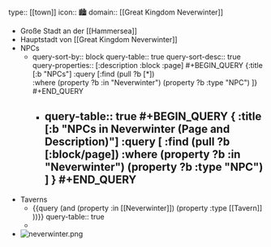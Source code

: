 type:: [[town]]
icon:: 🏙️
domain:: [[Great Kingdom Neverwinter]]

- Große Stadt an der [[Hammersea]]
- Hauptstadt von [[Great Kingdom Neverwinter]]
- NPCs
	- query-sort-by:: block
	  query-table:: true
	  query-sort-desc:: true
	  query-properties:: [:description :block :page]
	  #+BEGIN_QUERY
	   {:title [:b "NPCs"]
	   :query [:find (pull ?b [*])   
	   :where
	  (property ?b :in "Neverwinter")
	  (property ?b :type "NPC")
	   ]}
	  #+END_QUERY
		- query-table:: true
		  #+BEGIN_QUERY
		  {
		    :title [:b "NPCs in Neverwinter (Page and Description)"]
		    :query [
		      :find (pull ?b [:block/page])
		      :where
		        (property ?b :in "Neverwinter")
		        (property ?b :type "NPC")
		    ]
		  }
		  #+END_QUERY
			-
- Taverns
	- {{query (and (property :in [[Neverwinter]]) (property :type [[Tavern]] ))}}
	  query-table:: true
	-
- ![neverwinter.png](../assets/neverwinter_1728047649096_0.png)